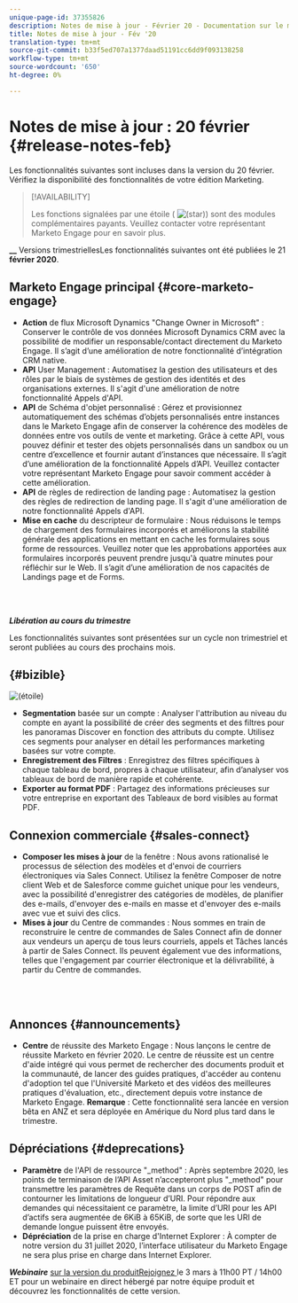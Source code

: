 ```yaml
---
unique-page-id: 37355826
description: Notes de mise à jour - Février 20 - Documentation sur le marketing - Documentation sur le produit
title: Notes de mise à jour - Fév '20
translation-type: tm+mt
source-git-commit: b33f5ed707a1377daad51191cc6dd9f093138258
workflow-type: tm+mt
source-wordcount: '650'
ht-degree: 0%

---
```



# Notes de mise à jour : 20 février {#release-notes-feb}

Les fonctionnalités suivantes sont incluses dans la version du 20 février. Vérifiez la disponibilité des fonctionnalités de votre édition Marketing.

>[!AVAILABILITY]
>
>Les fonctions signalées par une étoile ( ![(star)](assets/star-yellow.svg)) sont des modules complémentaires payants. Veuillez contacter votre représentant Marketo Engage pour en savoir plus.

**__** Versions trimestriellesLes fonctionnalités suivantes ont été publiées le 21  **février 2020**.

## Marketo Engage principal {#core-marketo-engage}

* **Action** de flux Microsoft Dynamics &quot;Change Owner in Microsoft&quot; : Conserver le contrôle de vos données Microsoft Dynamics CRM avec la possibilité de modifier un responsable/contact directement du Marketo Engage. Il s’agit d’une amélioration de notre fonctionnalité d’intégration CRM native.
* **API** User Management : Automatisez la gestion des utilisateurs et des rôles par le biais de systèmes de gestion des identités et des organisations externes. Il s&#39;agit d&#39;une amélioration de notre fonctionnalité Appels d&#39;API.
* **API** de Schéma d&#39;objet personnalisé : Gérez et provisionnez automatiquement des schémas d’objets personnalisés entre instances dans le Marketo Engage afin de conserver la cohérence des modèles de données entre vos outils de vente et marketing. Grâce à cette API, vous pouvez définir et tester des objets personnalisés dans un sandbox ou un centre d’excellence et fournir autant d’instances que nécessaire. Il s’agit d’une amélioration de la fonctionnalité Appels d’API. Veuillez contacter votre représentant Marketo Engage pour savoir comment accéder à cette amélioration.
* **API** de règles de redirection de landing page : Automatisez la gestion des règles de redirection de landing page. Il s&#39;agit d&#39;une amélioration de notre fonctionnalité Appels d&#39;API.
* **Mise en cache** du descripteur de formulaire : Nous réduisons le temps de chargement des formulaires incorporés et améliorons la stabilité générale des applications en mettant en cache les formulaires sous forme de ressources. Veuillez noter que les approbations apportées aux formulaires incorporés peuvent prendre jusqu&#39;à quatre minutes pour réfléchir sur le Web. Il s’agit d’une amélioration de nos capacités de Landings page et de Forms.

<br> 

**_Libération au cours du trimestre_**

Les fonctionnalités suivantes sont présentées sur un cycle non trimestriel et seront publiées au cours des prochains mois.

## {#bizible}

![(étoile)](assets/star-yellow.svg)

* **Segmentation** basée sur un compte : Analyser l&#39;attribution au niveau du compte en ayant la possibilité de créer des segments et des filtres pour les panoramas Discover en fonction des attributs du compte. Utilisez ces segments pour analyser en détail les performances marketing basées sur votre compte.
* **Enregistrement des Filtres** : Enregistrez des filtres spécifiques à chaque tableau de bord, propres à chaque utilisateur, afin d’analyser vos tableaux de bord de manière rapide et cohérente.
* **Exporter au format PDF** : Partagez des informations précieuses sur votre entreprise en exportant des Tableaux de bord visibles au format PDF.

## Connexion commerciale {#sales-connect}

* **Composer les mises à jour** de la fenêtre : Nous avons rationalisé le processus de sélection des modèles et d&#39;envoi de courriers électroniques via Sales Connect. Utilisez la fenêtre Composer de notre client Web et de Salesforce comme guichet unique pour les vendeurs, avec la possibilité d&#39;enregistrer des catégories de modèles, de planifier des e-mails, d&#39;envoyer des e-mails en masse et d&#39;envoyer des e-mails avec vue et suivi des clics.
* **Mises à jour** du Centre de commandes : Nous sommes en train de reconstruire le centre de commandes de Sales Connect afin de donner aux vendeurs un aperçu de tous leurs courriels, appels et Tâches lancés à partir de Sales Connect. Ils peuvent également vue des informations, telles que l&#39;engagement par courrier électronique et la délivrabilité, à partir du Centre de commandes.

<br> 

## Annonces {#announcements}

* **Centre** de réussite des Marketo Engage : Nous lançons le centre de réussite Marketo en février 2020. Le centre de réussite est un centre d&#39;aide intégré qui vous permet de rechercher des documents produit et la communauté, de lancer des guides pratiques, d&#39;accéder au contenu d&#39;adoption tel que l&#39;Université Marketo et des vidéos des meilleures pratiques d&#39;évaluation, etc., directement depuis votre instance de Marketo Engage. **Remarque** : Cette fonctionnalité sera lancée en version bêta en ANZ et sera déployée en Amérique du Nord plus tard dans le trimestre.

## Dépréciations {#deprecations}

* **Paramètre** de l&#39;API de ressource &quot;_method&quot; : Après septembre 2020, les points de terminaison de l’API Asset n’accepteront plus &quot;_method&quot; pour transmettre les paramètres de Requête dans un corps de POST afin de contourner les limitations de longueur d’URI. Pour répondre aux demandes qui nécessitaient ce paramètre, la limite d’URI pour les API d’actifs sera augmentée de 6KiB à 65KiB, de sorte que les URI de demande longue puissent être envoyés.
* **Dépréciation** de la prise en charge d&#39;Internet Explorer : À compter de notre version du 31 juillet 2020, l’interface utilisateur du Marketo Engage ne sera plus prise en charge dans Internet Explorer.

**_Webinaire_** [sur la version du produitRejoignez ](https://engage.marketo.com/Jan_Feb_20_Release_Webinar_Registration.html) le 3 mars à 11h00 PT / 14h00 ET pour un webinaire en direct hébergé par notre équipe produit et découvrez les fonctionnalités de cette version.
